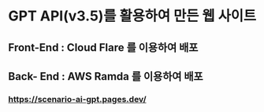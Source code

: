 # GPT API(v3.5)를 활용하여 만든 웹 사이트

## Front-End : Cloud Flare 를 이용하여 배포
## Back- End : AWS Ramda 를 이용하여 배포

### https://scenario-ai-gpt.pages.dev/
